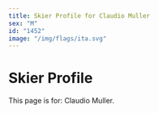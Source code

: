 ```yaml
---
title: Skier Profile for Claudio Muller
sex: "M"
id: "1452"
image: "/img/flags/ita.svg" 
---
```


# Skier Profile

This page is for: Claudio Muller.
    